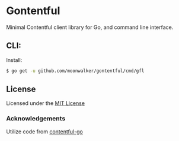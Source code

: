 # Gontentful

Minimal Contentful client library for Go, and command line interface.

## CLI:

Install:

```sh
$ go get -u github.com/moonwalker/gontentful/cmd/gfl
```

## License

Licensed under the [MIT License](LICENSE)

### Acknowledgements

Utilize code from [contentful-go](https://github.com/contentful-labs/contentful-go)
